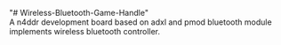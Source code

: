 "# Wireless-Bluetooth-Game-Handle"   
A n4ddr development board based on adxl and pmod bluetooth module implements wireless bluetooth controller.
